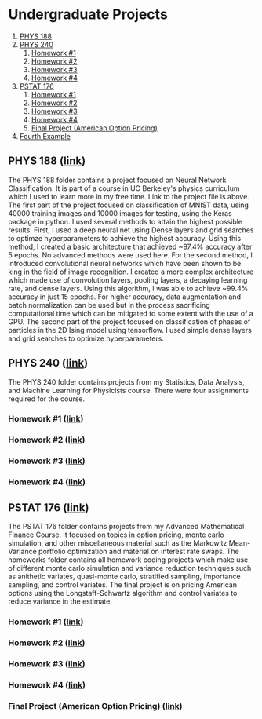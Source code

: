 # Undergraduate Projects

1. [PHYS 188](#PHYS-188-link)
2. [PHYS 240](#PHYS-240-link)
    1. [Homework #1](#homework-1-link)
    2. [Homework #2](#homework-2-link)
    3. [Homework #3](#homework-3-link)
    4. [Homework #4](#homework-4-link)
3. [PSTAT 176](#PSTAT-176-link)
    1. [Homework #1](#homework-1-link)
    2. [Homework #2](#homework-2-link)
    3. [Homework #3](#homework-3-link)
    4. [Homework #4](#homework-4-link)
    5. [Final Project (American Option Pricing)](#final-project-link)
4. [Fourth Example](#fourth-examplehttpwwwfourthexamplecom)

## PHYS 188 ([link](https://github.com/rohitpenumarti/University-Projects/blob/dev/PHYS-188/Homework/Project3/Project3_288.ipynb))
The PHYS 188 folder contains a project focused on Neural Network Classification. It is part of a course in UC Berkeley's physics curriculum which I used to learn more in my free time. Link to the project file is above. The first part of the project focused on classification of MNIST data, using 40000 training images and 10000 images for testing, using the Keras package in python. I used several methods to attain the highest possible results. First, I used a deep neural net using Dense layers and grid searches to optimze hyperparameters to achieve the highest accuracy. Using this method, I created a basic architecture that achieved ~97.4% accuracy after 5 epochs. No advanced methods were used here. For the second method, I introduced convolutional neural networks which have been shown to be king in the field of image recognition. I created a more complex architecture which made use of convolution layers, pooling layers, a decaying learning rate, and dense layers. Using this algorithm, I was able to achieve ~99.4% accuracy in just 15 epochs. For higher accuracy, data augmentation and batch normalization can be used but in the process sacrificing computational time which can be mitigated to some extent with the use of a GPU. The second part of the project focused on classification of phases of particles in the 2D Ising model using tensorflow. I used simple dense layers and grid searches to optimize hyperparameters.

## PHYS 240 ([link](https://github.com/rohitpenumarti/University-Projects/tree/dev/PHYS%20240))
The PHYS 240 folder contains projects from my Statistics, Data Analysis, and Machine Learning for Physicists course. There were four assignments required for the course.

### Homework #1 ([link](https://github.com/rohitpenumarti/University-Projects/blob/dev/PHYS%20240/Homework%20%231.ipynb))

### Homework #2 ([link](https://github.com/rohitpenumarti/University-Projects/blob/dev/PHYS%20240/Homework%20%232.ipynb))

### Homework #3 ([link](https://github.com/rohitpenumarti/University-Projects/blob/dev/PHYS%20240/Homework%20%233.ipynb))

### Homework #4 ([link](https://github.com/rohitpenumarti/University-Projects/blob/dev/PHYS%20240/HW4%20(Final%20Project).ipynb))

## PSTAT 176 ([link](https://github.com/rohitpenumarti/University-Projects/tree/dev/PSTAT%20176))
The PSTAT 176 folder contains projects from my Advanced Mathematical Finance Course. It focused on topics in option pricing, monte carlo simulation, and other miscellaneous material such as the Markowitz Mean-Variance portfolio optimization and material on interest rate swaps. The homeworks folder contains all homework coding projects which make use of different monte carlo simulation and variance reduction techniques such as anithetic variates, quasi-monte carlo, stratified sampling, importance sampling, and control variates. The final project is on pricing American options using the Longstaff-Schwartz algorithm and control variates to reduce variance in the estimate.

### Homework #1 ([link](https://github.com/rohitpenumarti/University-Projects/blob/dev/PSTAT%20176/Homeworks/Homework%201/Penumarti.Rohit.HW1.ipynb))

### Homework #2 ([link](https://github.com/rohitpenumarti/University-Projects/blob/dev/PSTAT%20176/Homeworks/Homework%202/Penumarti.Rohit.HW2.ipynb))

### Homework #3 ([link](https://github.com/rohitpenumarti/University-Projects/blob/dev/PSTAT%20176/Homeworks/Homework%203/Penumarti.Rohit.HW3.ipynb))

### Homework #4 ([link](https://github.com/rohitpenumarti/University-Projects/blob/dev/PSTAT%20176/Homeworks/Homework%204/Penumarti.Rohit.HW4.ipynb))

### Final Project (American Option Pricing) ([link](https://github.com/rohitpenumarti/University-Projects/blob/dev/PSTAT%20176/Final%20Project%20Report.ipynb))
